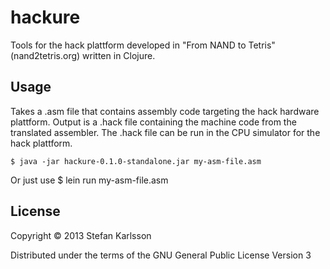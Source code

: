 # hackure

Tools for the hack plattform developed in "From NAND to Tetris" (nand2tetris.org) written in Clojure.

## Usage

Takes a .asm file that contains assembly code targeting the hack hardware plattform. Output is a .hack file containing the machine code from the translated assembler. The .hack file can be run in the CPU simulator for the hack plattform.

    $ java -jar hackure-0.1.0-standalone.jar my-asm-file.asm

Or just use $ lein run my-asm-file.asm

## License

Copyright © 2013 Stefan Karlsson

Distributed under the terms of the GNU General Public License Version 3
